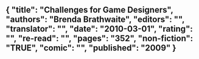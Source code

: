 {
 "title": "Challenges for Game Designers",
 "authors": "Brenda Brathwaite",
 "editors": "",
 "translator": "",
 "date": "2010-03-01",
 "rating": "",
 "re-read": "",
 "pages": "352",
 "non-fiction": "TRUE",
 "comic": "",
 "published": "2009"
}
---

